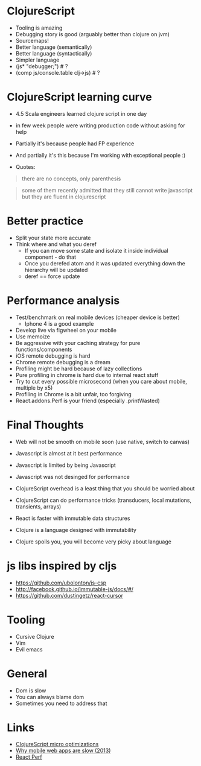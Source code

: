 # ClojureScript

* Tooling is amazing
* Debugging story is good (arguably better than clojure on jvm)
* Sourcemaps!
* Better language (semantically)
* Better language (syntactically)
* Simpler language
* (js* "debugger;") # ?
* (comp js/console.table clj->js) # ?

<!--slide-->

# ClojureScript learning curve

* 4.5 Scala engineers learned clojure script in one day
* in few week people were writing production code without asking for help
* Partially it's because people had FP experience
* And partially it's this because I'm working with exceptional people :)

* Quotes:

> there are no concepts, only parenthesis

> some of them recently admitted that they still cannot write javascript
> but they are fluent in clojurescript

<!--slide-->

# Better practice

* Split your state more accurate
* Think where and what you deref
  * If you can move some state and isolate it inside individual component - do that
  * Once you derefed atom and it was updated everything down the hierarchy will be updated
  * deref == force update

<!--slide-->

# Performance analysis

* Test/benchmark on real mobile devices (cheaper device is better)
  * Iphone 4 is a good example
* Develop live via figwheel on your mobile
* Use memoize
* Be aggressive with your caching strategy for pure functions/components
* iOS remote debugging is hard
* Chrome remote debugging is a dream
* Profiling might be hard because of lazy collections
* Pure profiling in chrome is hard due to internal react stuff
* Try to cut every possible microsecond (when you care about mobile, multiple by x5)
* Profiling in Chrome is a bit unfair, too forgiving
* React.addons.Perf is your friend (especially .printWasted)

<!--slide-->

# Final Thoughts

* Web will not be smooth on mobile soon (use native, switch to canvas)
* Javascript is almost at it best performance
* Javascript is limited by being Javascript
* Javascript was not desinged for performance
* ClojureScript overhead is a least thing that you should be worried about
* ClojureScript can do performance tricks (transducers, local mutations, transients, arrays)
* React is faster with immutable data structures
* Clojure is a language designed with immutability

* Clojure spoils you, you will become very picky about language

# js libs inspired by cljs

* https://github.com/ubolonton/js-csp
* http://facebook.github.io/immutable-js/docs/#/
* https://github.com/dustingetz/react-cursor

<!--slide-->

# Tooling

* Cursive Clojure
* Vim
* Evil emacs

<!--slide-->

# General

* Dom is slow
* You can always blame dom
* Sometimes you need to address that

<!--slide-->

# Links

* [ClojureScript micro optimizations](http://www.wagjo.com/benchmark-cljs/)
* [Why mobile web apps are slow (2013)](http://sealedabstract.com/rants/why-mobile-web-apps-are-slow/)
* [React Perf](http://facebook.github.io/react/docs/perf.html)
